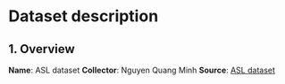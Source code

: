 # Dataset description

## 1. Overview 
**Name**: ASL dataset
**Collector**: Nguyen Quang Minh
**Source**: [ASL dataset](https://www.kaggle.com/datasets/ayuraj/asl-dataset)